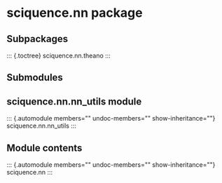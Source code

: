 sciquence.nn package
====================

Subpackages
-----------

::: {.toctree}
sciquence.nn.theano
:::

Submodules
----------

sciquence.nn.nn\_utils module
-----------------------------

::: {.automodule members="" undoc-members="" show-inheritance=""}
sciquence.nn.nn\_utils
:::

Module contents
---------------

::: {.automodule members="" undoc-members="" show-inheritance=""}
sciquence.nn
:::
